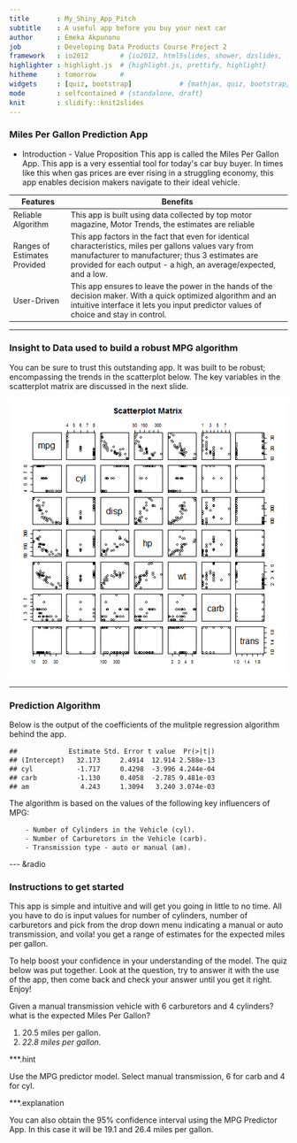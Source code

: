 ```yaml
---
title       : My_Shiny_App_Pitch
subtitle    : A useful app before you buy your next car
author      : Emeka Akpunonu
job         : Developing Data Products Course Project 2
framework   : io2012        # {io2012, html5slides, shower, dzslides, ...}
highlighter : highlight.js  # {highlight.js, prettify, highlight}
hitheme     : tomorrow      # 
widgets     : [quiz, bootstrap]            # {mathjax, quiz, bootstrap}
mode        : selfcontained # {standalone, draft}
knit        : slidify::knit2slides
---
```

### Miles Per Gallon Prediction App 

- Introduction - Value Proposition
        This app is called the Miles Per Gallon App. This app is a very essential tool for today's car buy buyer. In times like this when gas prices are ever rising in a struggling economy, this app enables decision makers navigate to their ideal vehicle.
        

Features | Benefits
---------|-----------
Reliable Algorithm|This app is built using data collected by top motor magazine, Motor Trends, the estimates are reliable
Ranges of Estimates Provided|This app factors in the fact that even for identical characteristics, miles per gallons values vary from manufacturer to manufacturer; thus 3 estimates are provided for each output - a high, an average/expected, and a low.
User-Driven| This app ensures to leave the power in the hands of the decision maker. With a quick optimized algorithm and an intuitive interface it lets you input predictor values of choice and stay in control.
        

---
### Insight to Data used to build a robust MPG algorithm

You can be sure to trust this outstanding app. It was built to be robust; encompassing the trends in the scatterplot below. The key variables in the scatterplot matrix are discussed in the next slide.




![plot of chunk unnamed-chunk-2](assets/fig/unnamed-chunk-2.png) 



---
### Prediction Algorithm

Below is the output of the coefficients of the mulitple regression algorithm behind the app.




```
##             Estimate Std. Error t value  Pr(>|t|)
## (Intercept)   32.173     2.4914  12.914 2.588e-13
## cyl           -1.717     0.4298  -3.996 4.244e-04
## carb          -1.130     0.4058  -2.785 9.481e-03
## am             4.243     1.3094   3.240 3.074e-03
```

The algorithm is based on the values of the following key influencers of MPG:

        - Number of Cylinders in the Vehicle (cyl).
        - Number of Carburetors in the Vehicle (carb).
        - Transmission type - auto or manual (am).

--- &radio
### Instructions to get started 

This app is simple and intuitive and will get you going in little to no time. All you have to do is input values for number of cylinders, number of carburetors and pick from the drop down menu indicating a manual or auto transmission, and voila! you get a range of estimates for the expected miles per gallon. 

To help boost your confidence in your understanding of the model. The quiz below was put together. Look at the question, try to answer it with the use of the app, then come back and check your answer until you get it right. Enjoy!

Given a manual transmission vehicle with 6 carburetors and 4 cylinders? what is the expected Miles Per Gallon?

1. 20.5 miles per gallon.
2. _22.8 miles per gallon._

***.hint 

Use the MPG predictor model. Select manual transmission, 6 for carb and 4 for cyl.

***.explanation 

You can also obtain the 95% confidence interval using the MPG Predictor App. In this case it will be 19.1 and 26.4 miles per gallon.





